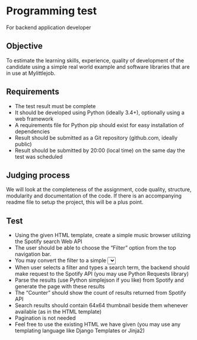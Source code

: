 # Programming test

For backend application developer

## Objective

To estimate the learning skills, experience, quality of development of the
candidate using a simple real world example and software libraries that are
in use at Mylittlejob.

## Requirements

* The test result must be complete
* It should be developed using Python (ideally 3.4+), optionally using a web framework
* A requirements file for Python pip should exist for easy installation of dependencies
* Result should be submitted as a Git repository (github.com, ideally public)
* Result should be submitted by 20:00 (local time) on the same day the test was scheduled

## Judging process

We will look at the completeness of the assignment, code quality, structure,
modularity and documentation of the code. If there is an accompanying readme
file to setup the project, this will be a plus point.

## Test

* Using the given HTML template, create a simple music browser utilizing the Spotify search Web API
* The user should be able to choose the “Filter” option from the top navigation bar.
* You may convert the filter to a simple <select> dropdown
* When user selects a filter and types a search term, the backend should make request to the Spotify API (you may use Python Requests library)
* Parse the results (use Python simplejson if you like) from Spotify and generate the page with these results
* The “Counter” should show the count of results returned from Spotify API
* Search results should contain 64x64 thumbnail beside them whenever available (as in the HTML template)
* Pagination is not needed
* Feel free to use the existing HTML we have given (you may use any templating language like Django Templates or Jinja2)
